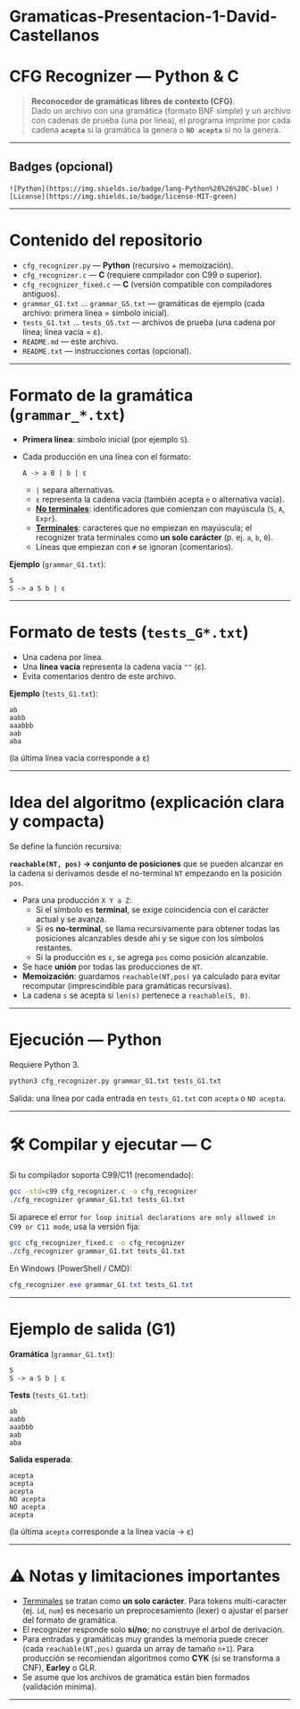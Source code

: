 # Gramaticas-Presentacion-1-David-Castellanos

# CFG Recognizer — Python & C

>  **Reconocedor de gramáticas libres de contexto (CFG)**.  
> Dado un archivo con una gramática (formato BNF simple) y un archivo con cadenas de prueba (una por línea), el programa imprime por cada cadena **`acepta`** si la gramática la genera o **`NO acepta`** si no la genera.

---

##  Badges (opcional)
`![Python](https://img.shields.io/badge/lang-Python%20%26%20C-blue)` `![License](https://img.shields.io/badge/license-MIT-green)`

---

# Contenido del repositorio
- `cfg_recognizer.py` — **Python** (recursivo + memoización).  
- `cfg_recognizer.c` — **C** (requiere compilador con C99 o superior).  
- `cfg_recognizer_fixed.c` — **C** (versión compatible con compiladores antiguos).  
- `grammar_G1.txt` … `grammar_G5.txt` — gramáticas de ejemplo (cada archivo: primera línea = símbolo inicial).  
- `tests_G1.txt` … `tests_G5.txt` — archivos de prueba (una cadena por línea; línea vacía = ε).  
- `README.md` — este archivo.  
- `README.txt` — instrucciones cortas (opcional).

---

#  Formato de la gramática (`grammar_*.txt`)

- **Primera línea**: símbolo inicial (por ejemplo `S`).  
- Cada producción en una línea con el formato:

  ```
  A -> a B | b | ε
  ```

  - `|` separa alternativas.  
  - `ε` representa la cadena vacía (también acepta `e` o alternativa vacía).  
  - <u>**No terminales**</u>: identificadores que comienzan con mayúscula (`S`, `A`, `Expr`).  
  - <u>**Terminales**</u>: caracteres que no empiezan en mayúscula; el recognizer trata terminales como **un solo carácter** (p. ej. `a`, `b`, `0`).  
  - Líneas que empiezan con `#` se ignoran (comentarios).

**Ejemplo** (`grammar_G1.txt`):
```
S
S -> a S b | ε
```

---

#  Formato de tests (`tests_G*.txt`)

- Una cadena por línea.  
- Una **línea vacía** representa la cadena vacía `""` (ε).  
- Evita comentarios dentro de este archivo.

**Ejemplo** (`tests_G1.txt`):
```
ab
aabb
aaabbb
aab
aba

```
(la última línea vacía corresponde a ε)

---

#  Idea del algoritmo (explicación clara y compacta)

Se define la función recursiva:

**`reachable(NT, pos)` → conjunto de posiciones** que se pueden alcanzar en la cadena si derivamos desde el no-terminal `NT` empezando en la posición `pos`.

- Para una producción `X Y a Z`:
  - Si el símbolo es **terminal**, se exige coincidencia con el carácter actual y se avanza.
  - Si es **no-terminal**, se llama recursivamente para obtener todas las posiciones alcanzables desde ahí y se sigue con los símbolos restantes.
  - Si la producción es `ε`, se agrega `pos` como posición alcanzable.
- Se hace **unión** por todas las producciones de `NT`.
- **Memoización**: guardamos `reachable(NT,pos)` ya calculado para evitar recomputar (imprescindible para gramáticas recursivas).
- La cadena `s` se acepta si `len(s)` pertenece a `reachable(S, 0)`.

---

#  Ejecución — Python

Requiere Python 3.

```bash
python3 cfg_recognizer.py grammar_G1.txt tests_G1.txt
```

Salida: una línea por cada entrada en `tests_G1.txt` con `acepta` o `NO acepta`.

---

# 🛠 Compilar y ejecutar — C

Si tu compilador soporta C99/C11 (recomendado):

```bash
gcc -std=c99 cfg_recognizer.c -o cfg_recognizer
./cfg_recognizer grammar_G1.txt tests_G1.txt
```

Si aparece el error `for loop initial declarations are only allowed in C99 or C11 mode`, usa la versión fija:

```bash
gcc cfg_recognizer_fixed.c -o cfg_recognizer
./cfg_recognizer grammar_G1.txt tests_G1.txt
```

En Windows (PowerShell / CMD):

```powershell
cfg_recognizer.exe grammar_G1.txt tests_G1.txt
```

---

#  Ejemplo de salida (G1)

**Gramática** (`grammar_G1.txt`):
```
S
S -> a S b | ε
```

**Tests** (`tests_G1.txt`):
```
ab
aabb
aaabbb
aab
aba

```

**Salida esperada**:
```
acepta
acepta
acepta
NO acepta
NO acepta
acepta
```
(la última `acepta` corresponde a la línea vacía → ε)

---

# ⚠ Notas y limitaciones importantes

- <u>Terminales</u> se tratan como **un solo carácter**. Para tokens multi-caracter (ej. `id`, `num`) es necesario un preprocesamiento (lexer) o ajustar el parser del formato de gramática.  
- El recognizer responde solo **sí/no**; no construye el árbol de derivación.  
- Para entradas y gramáticas muy grandes la memoria puede crecer (cada `reachable(NT,pos)` guarda un array de tamaño `n+1`). Para producción se recomiendan algoritmos como **CYK** (si se transforma a CNF), **Earley** o GLR.  
- Se asume que los archivos de gramática están bien formados (validación mínima).

---
